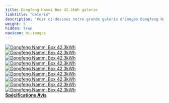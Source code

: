 ```yaml
---
title: Dongfeng Nammi Box 42.3kWh galerie
linktitle: "Galerie"
description: "Voir ci-dessous notre grande galerie d'images Dongfeng Nammi Box 42.3kWh. Cliquez sur les images pour les versions haute résolution."
weight: 5
hidden: true
navicon: bi-images
---
```

<!-- markdownlint-disable MD033 -->
<div class="row" id ="my-gallery">
	<div class="pswp-grid-item col-6 col-md-4">
		<a href="https://media.evkx.net/multimedia/models/dongfeng/nammi_box/nammi_box_42.3kwh/details_1.jpg"
data-pswp-src="https://media.evkx.net/multimedia/models/dongfeng/nammi_box/nammi_box_42.3kwh/details_1.jpg"
data-pswp-width="3000"
data-pswp-height="2250" 
target="_blank">
			<img src="https://media.evkx.net/multimedia/models/dongfeng/nammi_box/nammi_box_42.3kwh/details_1_xst.jpg" alt="Dongfeng Nammi Box 42.3kWh" class="img-fluid " />
		</a>
	</div>
	<div class="pswp-grid-item col-6 col-md-4">
		<a href="https://media.evkx.net/multimedia/models/dongfeng/nammi_box/nammi_box_42.3kwh/exterior_1.jpg"
data-pswp-src="https://media.evkx.net/multimedia/models/dongfeng/nammi_box/nammi_box_42.3kwh/exterior_1.jpg"
data-pswp-width="3000"
data-pswp-height="2000" 
target="_blank">
			<img src="https://media.evkx.net/multimedia/models/dongfeng/nammi_box/nammi_box_42.3kwh/exterior_1_xst.jpg" alt="Dongfeng Nammi Box 42.3kWh" class="img-fluid " />
		</a>
	</div>
	<div class="pswp-grid-item col-6 col-md-4">
		<a href="https://media.evkx.net/multimedia/models/dongfeng/nammi_box/nammi_box_42.3kwh/exterior_2.jpg"
data-pswp-src="https://media.evkx.net/multimedia/models/dongfeng/nammi_box/nammi_box_42.3kwh/exterior_2.jpg"
data-pswp-width="3000"
data-pswp-height="2000" 
target="_blank">
			<img src="https://media.evkx.net/multimedia/models/dongfeng/nammi_box/nammi_box_42.3kwh/exterior_2_xst.jpg" alt="Dongfeng Nammi Box 42.3kWh" class="img-fluid " />
		</a>
	</div>
	<div class="pswp-grid-item col-6 col-md-4">
		<a href="https://media.evkx.net/multimedia/models/dongfeng/nammi_box/nammi_box_42.3kwh/interior_1.jpg"
data-pswp-src="https://media.evkx.net/multimedia/models/dongfeng/nammi_box/nammi_box_42.3kwh/interior_1.jpg"
data-pswp-width="3000"
data-pswp-height="1972" 
target="_blank">
			<img src="https://media.evkx.net/multimedia/models/dongfeng/nammi_box/nammi_box_42.3kwh/interior_1_xst.jpg" alt="Dongfeng Nammi Box 42.3kWh" class="img-fluid " />
		</a>
	</div>
	<div class="pswp-grid-item col-6 col-md-4">
		<a href="https://media.evkx.net/multimedia/models/dongfeng/nammi_box/nammi_box_42.3kwh/interior_2.jpg"
data-pswp-src="https://media.evkx.net/multimedia/models/dongfeng/nammi_box/nammi_box_42.3kwh/interior_2.jpg"
data-pswp-width="3000"
data-pswp-height="2250" 
target="_blank">
			<img src="https://media.evkx.net/multimedia/models/dongfeng/nammi_box/nammi_box_42.3kwh/interior_2_xst.jpg" alt="Dongfeng Nammi Box 42.3kWh" class="img-fluid " />
		</a>
	</div>
	<div class="pswp-grid-item col-6 col-md-4">
		<a href="https://media.evkx.net/multimedia/models/dongfeng/nammi_box/nammi_box_42.3kwh/main_1.jpg"
data-pswp-src="https://media.evkx.net/multimedia/models/dongfeng/nammi_box/nammi_box_42.3kwh/main_1.jpg"
data-pswp-width="3000"
data-pswp-height="2000" 
target="_blank">
			<img src="https://media.evkx.net/multimedia/models/dongfeng/nammi_box/nammi_box_42.3kwh/main_1_xst.jpg" alt="Dongfeng Nammi Box 42.3kWh" class="img-fluid " />
		</a>
	</div>
	<div class="pswp-grid-item col-6 col-md-4">
		<a href="https://media.evkx.net/multimedia/models/dongfeng/nammi_box/nammi_box_42.3kwh/rearlights_1.jpg"
data-pswp-src="https://media.evkx.net/multimedia/models/dongfeng/nammi_box/nammi_box_42.3kwh/rearlights_1.jpg"
data-pswp-width="3000"
data-pswp-height="2250" 
target="_blank">
			<img src="https://media.evkx.net/multimedia/models/dongfeng/nammi_box/nammi_box_42.3kwh/rearlights_1_xst.jpg" alt="Dongfeng Nammi Box 42.3kWh" class="img-fluid " />
		</a>
	</div>
	<div class="pswp-grid-item col-6 col-md-4">
		<a href="https://media.evkx.net/multimedia/models/dongfeng/nammi_box/nammi_box_42.3kwh/screens_1.jpg"
data-pswp-src="https://media.evkx.net/multimedia/models/dongfeng/nammi_box/nammi_box_42.3kwh/screens_1.jpg"
data-pswp-width="3000"
data-pswp-height="2250" 
target="_blank">
			<img src="https://media.evkx.net/multimedia/models/dongfeng/nammi_box/nammi_box_42.3kwh/screens_1_xst.jpg" alt="Dongfeng Nammi Box 42.3kWh" class="img-fluid " />
		</a>
	</div>
	<div class="pswp-grid-item col-6 col-md-4">
		<a href="https://media.evkx.net/multimedia/models/dongfeng/nammi_box/nammi_box_42.3kwh/wheels_1.jpg"
data-pswp-src="https://media.evkx.net/multimedia/models/dongfeng/nammi_box/nammi_box_42.3kwh/wheels_1.jpg"
data-pswp-width="3000"
data-pswp-height="2250" 
target="_blank">
			<img src="https://media.evkx.net/multimedia/models/dongfeng/nammi_box/nammi_box_42.3kwh/wheels_1_xst.jpg" alt="Dongfeng Nammi Box 42.3kWh" class="img-fluid " />
		</a>
	</div>
</div>
<script type="module">
  import PhotoSwipeLightbox from '/js/photoswipe-lightbox.esm.js';
    const lightbox = new PhotoSwipeLightbox({
       gallery: '#my-gallery',
        children: 'a',
        pswpModule: () => import('/js/photoswipe.esm.js')
    });
lightbox.init();
</script>
<div class="mt-3 mb-3">
<a href="../specifications/" class="text-decoration-none text-black">
<strong><i class="bi-arrow-left"></i> Spécifications </strong>
</a>
<a href="../reviews/" class="text-decoration-none text-black float-end">
<strong>Avis <i class="bi-arrow-right"></i></strong>
</a>
</div>
